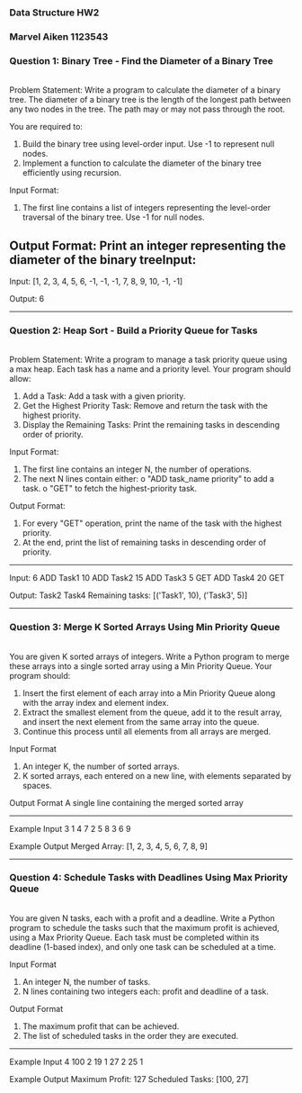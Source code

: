 ### Data Structure HW2
### Marvel Aiken 1123543
### Question 1: Binary Tree - Find the Diameter of a Binary Tree
<br>
Problem Statement:
Write a program to calculate the diameter of a binary tree. The diameter of a
binary tree is the length of the longest path between any two nodes in the tree.
The path may or may not pass through the root.

You are required to:

1. Build the binary tree using level-order input. Use -1 to represent null
nodes.
2. Implement a function to calculate the diameter of the binary tree
efficiently using recursion.

Input Format:
1. The first line contains a list of integers representing the level-order
traversal of the binary tree. Use -1 for null nodes.

Output Format:
Print an integer representing the diameter of the binary treeInput:
---
Input:
[1, 2, 3, 4, 5, 6, -1, -1, -1, 7, 8, 9, 10, -1, -1]

Output:
6


---
### Question 2: Heap Sort - Build a Priority Queue for Tasks
<br>
Problem Statement:
Write a program to manage a task priority queue using a max heap. Each task
has a name and a priority level. Your program should allow:

1. Add a Task: Add a task with a given priority.
2. Get the Highest Priority Task: Remove and return the task with the
highest priority.
3. Display the Remaining Tasks: Print the remaining tasks in descending
order of priority.

Input Format:
1. The first line contains an integer N, the number of operations.
2. The next N lines contain either:
o "ADD task_name priority" to add a task.
o "GET" to fetch the highest-priority task.

Output Format:
1. For every "GET" operation, print the name of the task with the highest
priority.
2. At the end, print the list of remaining tasks in descending order of
priority.
---
Input:
6
ADD Task1 10
ADD Task2 15
ADD Task3 5
GET
ADD Task4 20
GET

Output:
Task2
Task4
Remaining tasks: [('Task1', 10), ('Task3', 5)]


---
### Question 3: Merge K Sorted Arrays Using Min Priority Queue
<br>
You are given K sorted arrays of integers. Write a Python program to merge
these arrays into a single sorted array using a Min Priority Queue.
Your program should:

1. Insert the first element of each array into a Min Priority Queue along with
the array index and element index.
2. Extract the smallest element from the queue, add it to the result array, and
insert the next element from the same array into the queue.
3. Continue this process until all elements from all arrays are merged.
   
Input Format
1. An integer K, the number of sorted arrays.
2. K sorted arrays, each entered on a new line, with elements separated by
spaces.

Output Format
A single line containing the merged sorted array

---
Example Input
3
1 4 7
2 5 8
3 6 9

Example Output
Merged Array: [1, 2, 3, 4, 5, 6, 7, 8, 9]

---
### Question 4: Schedule Tasks with Deadlines Using Max Priority Queue
<br>
You are given N tasks, each with a profit and a deadline. Write a Python
program to schedule the tasks such that the maximum profit is achieved, using a
Max Priority Queue.
Each task must be completed within its deadline (1-based index), and only one
task can be scheduled at a time.

Input Format
1. An integer N, the number of tasks.
2. N lines containing two integers each: profit and deadline of a task.
   
Output Format
1. The maximum profit that can be achieved.
2. The list of scheduled tasks in the order they are executed.
---
Example Input
4
100 2
19 1
27 2
25 1

Example Output
Maximum Profit: 127
Scheduled Tasks: [100, 27]
